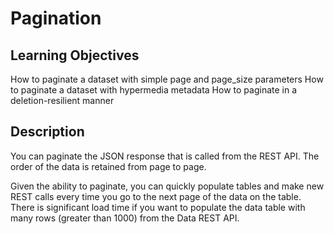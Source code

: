 # Pagination

## Learning Objectives

How to paginate a dataset with simple page and page_size parameters
How to paginate a dataset with hypermedia metadata
How to paginate in a deletion-resilient manner

## Description 

You can paginate the JSON response that is called from the REST API. The order of the data is retained from page to page.

Given the ability to paginate, you can quickly populate tables and make new REST calls every time you go to the next page of the data on the table. There is significant load time if you want to populate the data table with many rows (greater than 1000) from the Data REST API.